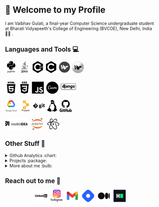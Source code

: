 # :vulcan_salute: Welcome to my Profile
I am Vaibhav Gulati, a final-year Computer Science undergraduate student at Bharati Vidyapeeth's College of Engineering (BVCOE), New Delhi, India :man_student: .

## Languages and Tools :computer:

<img src="icons/Python.png" width = 40px height = 40px > <img src="icons/Java.png" width = 40px height = 40px> <img src="icons/C++.png" width = 40px height = 40px> <img src="icons/C.png" width = 40px height = 40px> <img src="icons/Kivy.png" width = 40px height = 40px > <img src="icons/KivyMD.png" width = 40px height = 40px> <br> <br>
<img src="icons/HTML.png" width = 40px height = 40px> <img src="icons/CSS.png" width = 40px height = 40px> <img src="icons/JS.png" width = 40px height = 40px> &nbsp;<img src="icons/Canva.png" width = 40px height = 40px> &nbsp;<img src="icons/Django.png" width = 50px height = 48px> &nbsp;<br> <br>
<img src="icons/Gcp.png" width = 40px height = 40px> &nbsp;<img src="icons/Puppet.png" width = 40px height = 40px> <img src="icons/Git.png" width = 40px height = 40px>  <img src="icons/Linux.png" width = 40px height = 40px> <img src="icons/Github.png" width = 40px height = 40px> <br> <br>
<img src="icons/Intellij.png" width = 75px height = 40px> &nbsp; <img src="icons/Jupyter.png" width = 40px height = 40px> &nbsp; <img src="icons/Atom.png" width = 40px height = 40px>

## Other Stuff :open_file_folder:
<details>
  <summary> Github Analytics :chart: </summary>
  <br>

  ![My github stats](https://github-readme-stats.vercel.app/api?username=gulvaibhav20&show_icons=true&theme=nord) &nbsp;&nbsp;
  ![Top Langs](https://github-readme-stats.vercel.app/api/top-langs/?username=gulvaibhav20&langs_count=8&theme=nord)
</details>

<details>
  <summary> Projects :package: </summary>
  <br>
  <ol>
    <li> <a href="https://github.com/gulvaibhav20/extractive-text-summarizer">Extractive Text Summarizer </a>
    <li> <a href="https://gulvaibhav20.github.io/">Portfolio Website </a>
    <li> <a href="https://github.com/gulvaibhav20/Instagram-Style-Photo-Collage">Instagram Style Photo Collage </a>
    <li> <a href="https://github.com/gulvaibhav20/Web-Scrapping">Web Scrapping </a>
    <li> <a href="https://github.com/gulvaibhav20/Automation">Automation </a>
    <li> <a href="https://github.com/gulvaibhav20/GRIP_Sparks_Foundation_Tasks">GRIP Sparks Foundation Tasks </a>
  </ol>
</details>

<details>
  <summary> More about me :bulb: </summary>
  <br>
  - In my free time, I write tech articles on <a href="https://gulvaibhav20.hashnode.dev/">Hashnode</a> and <a href="https://gulvaibhav20.medium.com/">Medium</a>. <br>
  - My Hobbies : <br>
  &nbsp;&nbsp;&nbsp; <img src="icons/Football.jpg" width = 40px height = 40px> <img src="icons/Pc.jpg" width = 40px height = 40px> <img src="icons/Drawing.png" width = 40px height = 40px >
  <br><br>
</details>

## Reach out to me :wave:
<p align="center">
<a href="https://www.linkedin.com/in/vaibhav-gulati/"><img src="icons/Linkedin.png" width = 40px height = 40px></a> &nbsp;
<a href="https://www.instagram.com/gulvaibhav20/"><img src="icons/Instagram.png" width = 40px height = 40px ></a> &nbsp;
<a href="mailto:gulvaibhav20@gmail.com"><img src="icons/Gmail.png" width = 40px height = 40px ></a> &nbsp;
<a href="https://gulvaibhav20.hashnode.dev/"><img src="icons/Hashnode.png" width = 40px height = 40px ></a> &nbsp;
<a href="https://gulvaibhav20.medium.com/"><img src="icons/Medium.png" width = 40px height = 40px ></a> &nbsp;
<a href="https://www.hackerrank.com/gulvaibhav20"><img src="icons/HackerRank.png" width = 40px height = 40px ></a> &nbsp;
</p>

